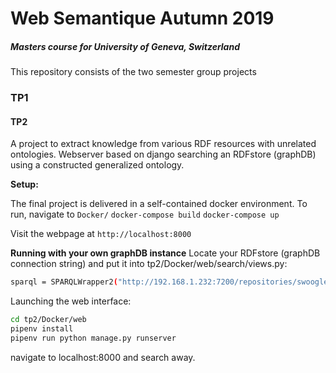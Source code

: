 Web Semantique Autumn 2019
==================
##### Masters course for University of Geneva, Switzerland

This repository consists of the two semester group projects
### TP1

#### TP2
A project to extract knowledge from various RDF resources with unrelated ontologies.
Webserver based on django searching an RDFstore (graphDB) using a constructed generalized ontology.

**Setup:**

The final project is delivered in a self-contained docker environment.
To run, navigate to `Docker/`
`docker-compose build`
`docker-compose up`

Visit the webpage at `http://localhost:8000`


**Running with your own graphDB instance**
Locate your RDFstore (graphDB connection string) and put it into
tp2/Docker/web/search/views.py: 
```sh
sparql = SPARQLWrapper2("http://192.168.1.232:7200/repositories/swoogle")
```

Launching the web interface:
```sh
cd tp2/Docker/web
pipenv install
pipenv run python manage.py runserver
```
navigate to localhost:8000 and search away. 